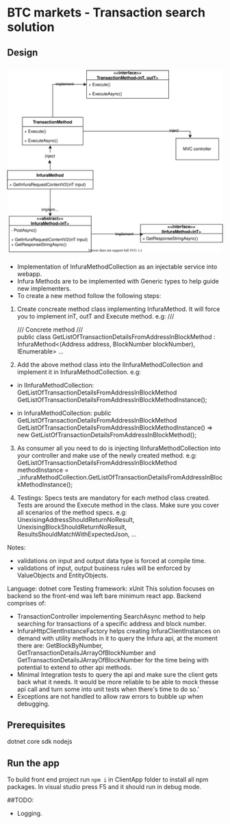 # BTC markets - Transaction search solution

## Design
![Class Diagram](infuraCD.svg)
--------------------
- Implementation of InfuraMethodCollection as an injectable service into webapp.
- Infura Methods are to be implemented with Generic types to help guide new implementers.
- To create a new method follow the following steps:

1. Create concreate method class implementing InfuraMethod. It will force you to implement inT, outT and Execute method.
e.g:
    /// <summary>
    /// Concrete method
    /// </summary>
    public class GetListOfTransactionDetailsFromAddressInBlockMethod : InfuraMethod<(Address address, BlockNumber blockNumber), IEnumerable<TransactionDetails>>
    ...

2. Add the above method class into the IInfuraMethodCollection and implement it in InfuraMethodCollection.
e.g:
- in IInfuraMethodCollection:
        GetListOfTransactionDetailsFromAddressInBlockMethod GetListOfTransactionDetailsFromAddressInBlockMethodInstance();

- in InfuraMethodCollection:
        public GetListOfTransactionDetailsFromAddressInBlockMethod GetListOfTransactionDetailsFromAddressInBlockMethodInstance() => new GetListOfTransactionDetailsFromAddressInBlockMethod();

3. As consumer all you need to do is injecting IInfuraMethodCollection into your controller and make use of the newly created method.
e.g:
            GetListOfTransactionDetailsFromAddressInBlockMethod methodInstance = _infuraMethodCollection.GetListOfTransactionDetailsFromAddressInBlockMethodInstance();

4. Testings: Specs tests are mandatory for each method class created. Tests are around the Execute method in the class. Make sure you cover all scenarios of the method specs.
e.g: UnexisingAddressShouldReturnNoResult, UnexisingBlockShouldReturnNoResult, ResultsShouldMatchWithExpectedJson, ...

Notes:
- validations on input and output data type is forced at compile time.
- validations of input, output business rules will be enforced by ValueObjects and EntityObjects.



Language: dotnet core
Testing framework: xUnit
This solution focuses on backend so the front-end was left bare minimum react app.
Backend comprises of:
- TransactionController impolementing SearchAsync method to help searching for transactions of a specific address and block number.
- InfuraHttpClientInstanceFactory helps creating InfuraClientInstances on demand with utility methods in it to query the Infura api, at the moment there are: GetBlockByNumber, GetTransactionDetailsJArrayOfBlockNumber and GetTransactionDetailsJArrayOfBlockNumber for the time being with potential to extend to other api methods.
- Minimal Integration tests to query the api and make sure the client gets back what it needs. It would be more reliable to be able  to mock thesse api call and turn some into unit tests when there's time to do so.'
- Exceptions are not handled to allow raw errors to bubble up when debugging.

## Prerequisites 
dotnet core sdk
nodejs

## Run the app
To build front end project run `npm i` in ClientApp folder to install all npm packages.
In visual studio press F5 and it should run in debug mode.

##TODO:
- Logging.